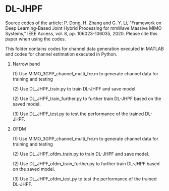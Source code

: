 # DL-JHPF
Source codes of the article: P. Dong, H. Zhang and G. Y. Li, "Framework on Deep Learning-Based Joint Hybrid Processing for mmWave Massive MIMO Systems," IEEE Access, vol. 8, pp. 106023-106035, 2020. Please cite this paper when using the codes.

This folder contains codes for channel data generation executed in MATLAB and codes for channel estimation executed in Python.

1. Narrow band

   (1) Use MIMO_3GPP_channel_multi_fre.m to generate channel data for training and testing
   
   (2) Use DL_JHPF_train.py to train DL-JHPF and save model.
   
   (2) Use DL_JHPF_train_further.py to further train DL-JHPF based on the saved model.
   
   (3) Use DL_JHPF_test.py to test the performance of the trained DL-JHPF.
   
2. OFDM

   (1) Use MIMO_3GPP_channel_multi_fre.m to generate channel data for training and testing
   
   (2) Use DL_JHPF_ofdm_train.py to train DL-JHPF and save model.
   
   (2) Use DL_JHPF_ofdm_train_further.py to further train DL-JHPF based on the saved model.
   
   (3) Use DL_JHPF_ofdm_test.py to test the performance of the trained DL-JHPF.
